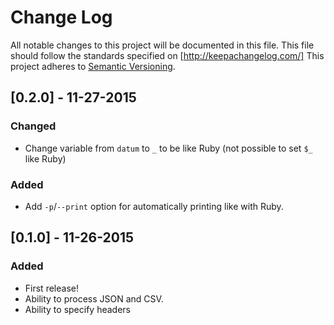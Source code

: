 # Change Log
All notable changes to this project will be documented in this file.
This file should follow the standards specified on [http://keepachangelog.com/]
This project adheres to [Semantic Versioning](http://semver.org/).

## [0.2.0] - 11-27-2015

### Changed

- Change variable from `datum` to `_` to be like Ruby (not possible to set `$_` like Ruby)

### Added

- Add `-p`/`--print` option for automatically printing like with Ruby.

## [0.1.0] - 11-26-2015

### Added

- First release!
- Ability to process JSON and CSV.
- Ability to specify headers

